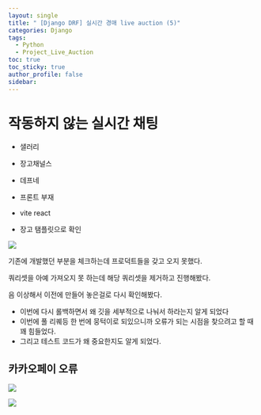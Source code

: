 ```yaml
---
layout: single
title: " [Django DRF] 실시간 경매 live auction (5)"
categories: Django
tags:
  - Python
  - Project_Live_Auction
toc: true
toc_sticky: true
author_profile: false
sidebar:
---
```

# 작동하지 않는 실시간 채팅


- 샐러리
- 장고채널스
- 데프네
- 프론트 부재


- vite react
- 장고 탬플릿으로 확인


![](https://i.imgur.com/RqsWgTv.png)

기존에 개발했던 부분을 체크하는데 프로덕트들을 갖고 오지 못했다.

쿼리셋을 아예 가져오지 못 하는데 해당 쿼리셋을 제거하고 진행해봤다.


음 이상해서 이전에 만들어 놓은걸로 다시 확인해봤다.

- 이번에 다시 롤백하면서 왜 깃을 세부적으로 나눠서 하라는지 알게 되었다
- 이번에 풀 리퀘등 한 번에 뭉턱이로 되있으니까 오류가 되는 시점을 찾으려고 할 때 꽤 힘들었다.
- 그리고 테스트 코드가 왜 중요한지도 알게 되었다.

## 카카오페이 오류 

![](https://i.imgur.com/TqUxFAk.png)

![](https://i.imgur.com/sT7Ug2w.png)
